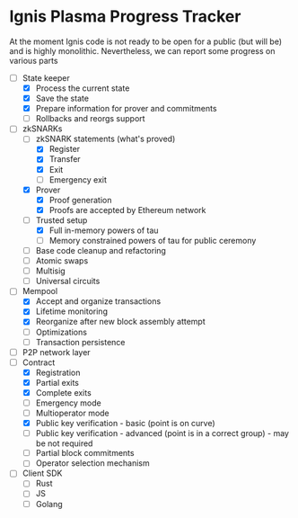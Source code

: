 # Ignis Plasma Progress Tracker

At the moment Ignis code is not ready to be open for a public (but will be) and is highly monolithic. Nevertheless, we can report some progress on various parts

- [ ] State keeper
  - [x] Process the current state
  - [x] Save the state
  - [x] Prepare information for prover and commitments 
  - [ ] Rollbacks and reorgs support
- [ ] zkSNARKs
  - [ ] zkSNARK statements (what's proved)
    - [x] Register
    - [x] Transfer
    - [x] Exit
    - [ ] Emergency exit    
  - [x] Prover
    - [x] Proof generation
    - [x] Proofs are accepted by Ethereum network
  - [ ] Trusted setup
    - [x] Full in-memory powers of tau
    - [ ] Memory constrained powers of tau for public ceremony
  - [ ] Base code cleanup and refactoring
  - [ ] Atomic swaps
  - [ ] Multisig
  - [ ] Universal circuits
- [ ] Mempool
  - [x] Accept and organize transactions
  - [x] Lifetime monitoring
  - [x] Reorganize after new block assembly attempt
  - [ ] Optimizations
  - [ ] Transaction persistence
- [ ] P2P network layer
- [ ] Contract
  - [x] Registration
  - [x] Partial exits
  - [x] Complete exits
  - [ ] Emergency mode
  - [ ] Multioperator mode    
  - [x] Public key verification - basic (point is on curve)
  - [ ] Public key verification - advanced (point is in a correct group) - may be not required
  - [ ] Partial block commitments
  - [ ] Operator selection mechanism
- [ ] Client SDK
  - [ ] Rust
  - [ ] JS
  - [ ] Golang

